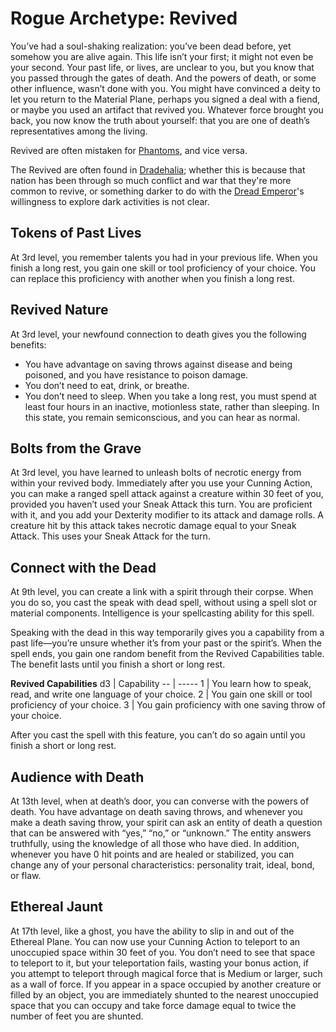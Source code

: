 # Rogue Archetype: Revived
You’ve had a soul-shaking realization: you’ve been dead before, yet somehow you are alive again. This life isn’t your first; it might not even be your second. Your past life, or lives, are unclear to you, but you know that you passed through the gates of death. And the powers of death, or some other influence, wasn’t done with you. You might have convinced a deity to let you return to the Material Plane, perhaps you signed a deal with a fiend, or maybe you used an artifact that revived you. Whatever force brought you back, you now know the truth about yourself: that you are one of death’s representatives among the living.

Revived are often mistaken for [Phantoms](Phantoms.md), and vice versa.

The Revived are often found in [Dradehalia](/Nations/Dradehalia.md); whether this is because that nation has been through so much conflict and war that they're more common to revive, or something darker to do with the [Dread Emperor](/People/DreadEmporer.md)'s willingness to explore dark activities is not clear.

## Tokens of Past Lives
At 3rd level, you remember talents you had in your previous life. When you finish a long rest, you gain one skill or tool proficiency of your choice. You can replace this proficiency with another when you finish a long rest.

## Revived Nature
At 3rd level, your newfound connection to death gives you the following benefits:
* You have advantage on saving throws against disease and being poisoned, and you have resistance to poison damage.
* You don’t need to eat, drink, or breathe.
* You don’t need to sleep. When you take a long rest, you must spend at least four hours in an inactive, motionless state, rather than sleeping. In this state, you remain semiconscious, and you can hear as normal.

## Bolts from the Grave
At 3rd level, you have learned to unleash bolts of necrotic energy from within your revived body. Immediately after you use your Cunning Action, you can make a ranged spell attack against a creature within 30 feet of you, provided you haven’t used your Sneak Attack this turn. You are proficient with it, and you add your Dexterity modifier to its attack and damage rolls. A creature hit by this attack takes necrotic damage equal to your Sneak Attack. This uses your Sneak Attack for the turn.

## Connect with the Dead
At 9th level, you can create a link with a spirit through their corpse. When you do so, you cast the speak with dead spell, without using a spell slot or material components. Intelligence is your spellcasting ability for this spell.

Speaking with the dead in this way temporarily gives you a capability from a past life—you’re unsure whether it’s from your past or the spirit’s. When the spell ends, you gain one random benefit from the Revived Capabilities table. The benefit lasts until you finish a short or long rest.

**Revived Capabilities** 
d3 | Capability
-- | -----
1 | You learn how to speak, read, and write one language of your choice.
2 | You gain one skill or tool proficiency of your choice.
3 | You gain proficiency with one saving throw of your choice.
 
After you cast the spell with this feature, you can’t do so again until you finish a short or long rest.

## Audience with Death
At 13th level, when at death’s door, you can converse with the powers of death. You have advantage on death saving throws, and whenever you make a death saving throw, your spirit can ask an entity of death a question that can be answered with “yes,” “no,” or “unknown.” The entity answers truthfully, using the knowledge of all those who have died.
In addition, whenever you have 0 hit points and are healed or stabilized, you can change any of your personal characteristics: personality trait, ideal, bond, or flaw.

## Ethereal Jaunt
At 17th level, like a ghost, you have the ability to slip in and out of the Ethereal Plane. You can now use your Cunning Action to teleport to an unoccupied space within 30 feet of you. You don’t need to see that space to teleport to it, but your teleportation fails, wasting your bonus action, if you attempt to teleport through magical force that is Medium or larger, such as a wall of force. If you appear in a space occupied by another creature or filled by an object, you are immediately shunted to the nearest unoccupied space that you can occupy and take force damage equal to twice the number of feet you are shunted.
